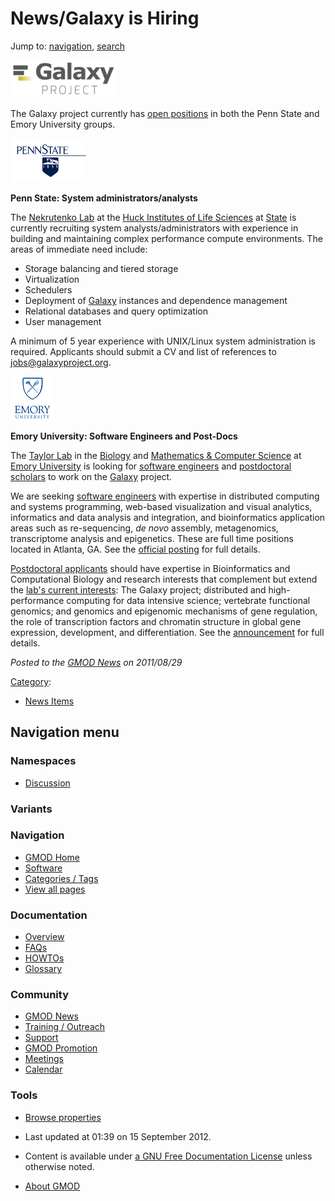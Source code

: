 



<span id="top"></span>




# <span dir="auto">News/Galaxy is Hiring</span>






Jump to: [navigation](#mw-navigation), [search](#p-search)




<a href="http://galaxyproject.org/wiki/News/Galaxy%20is%20Hiring"
rel="nofollow" title="Galaxy Project is hiring"><img
src="https://raw.githubusercontent.com/GMOD/gmod.github.io/main/mediawiki/images/thumb/c/c7/GalaxyLogoBigger.png/170px-GalaxyLogoBigger.png"
srcset="https://raw.githubusercontent.com/GMOD/gmod.github.io/main/mediawiki/images/thumb/c/c7/GalaxyLogoBigger.png/255px-GalaxyLogoBigger.png 1.5x, https://raw.githubusercontent.com/GMOD/gmod.github.io/main/mediawiki/images/thumb/c/c7/GalaxyLogoBigger.png/340px-GalaxyLogoBigger.png 2x"
width="170" height="60" alt="Galaxy Project is hiring" /></a>



The Galaxy project currently has
<a href="http://galaxyproject.org/wiki/News/Galaxy%20is%20Hiring"
class="external text" rel="nofollow">open positions</a> in both the Penn
State and Emory University groups.



<a href="../File:PennState.gif" class="image"
title="Galaxy is hiring"><img
src="https://raw.githubusercontent.com/GMOD/gmod.github.io/main/mediawiki/images/8/83/PennState.gif" width="121" height="70"
alt="Galaxy is hiring" /></a>



**Penn State: System administrators/analysts**

The <a href="http://www.bx.psu.edu/~anton/" class="external text"
rel="nofollow">Nekrutenko Lab</a> at the
<a href="http://www.huck.psu.edu/" class="external text"
rel="nofollow">Huck Institutes of Life Sciences</a> at
<a href="http://psu.edu/%7CPenn" class="external text"
rel="nofollow">State</a> is currently recruiting system
analysts/administrators with experience in building and maintaining
complex performance compute environments. The areas of immediate need
include:

- Storage balancing and tiered storage
- Virtualization
- Schedulers
- Deployment of [Galaxy](../Galaxy.1 "Galaxy") instances and dependence
  management
- Relational databases and query optimization
- User management

A minimum of 5 year experience with UNIX/Linux system administration is
required. Applicants should submit a CV and list of references to
<a href="mailto:jobs@galaxyproject.org" class="external text"
rel="nofollow">jobs@galaxyproject.org</a>.



<a href="http://bx.mathcs.emory.edu/joining/" rel="nofollow"
title="Openings at Emory University"><img
src="https://raw.githubusercontent.com/GMOD/gmod.github.io/main/mediawiki/images/7/7a/EmoryLogoSmall.gif" width="70"
height="70" alt="Openings at Emory University" /></a>



**Emory University: Software Engineers and Post-Docs**

The <a href="http://bx.mathcs.emory.edu/" class="external text"
rel="nofollow">Taylor Lab</a> in the
<a href="http://www.biology.emory.edu" class="external text"
rel="nofollow">Biology</a> and
<a href="http://www.mathcs.emory.edu" class="external text"
rel="nofollow">Mathematics &amp; Computer Science</a> at
<a href="http://emory.edu/" class="external text" rel="nofollow">Emory
University</a> is looking for
<a href="http://bx.mathcs.emory.edu/joining/sw/" class="external text"
rel="nofollow">software engineers</a> and
<a href="http://bx.mathcs.emory.edu/joining/postdocs/"
class="external text" rel="nofollow">postdoctoral scholars</a> to work
on the [Galaxy](../Galaxy.1 "Galaxy") project.

We are seeking
<a href="http://bx.mathcs.emory.edu/joining/sw/" class="external text"
rel="nofollow">software engineers</a> with expertise in distributed
computing and systems programming, web-based visualization and visual
analytics, informatics and data analysis and integration, and
bioinformatics application areas such as re-sequencing, *de novo*
assembly, metagenomics, transcriptome analysis and epigenetics. These
are full time positions located in Atlanta, GA. See the
<a href="http://bx.mathcs.emory.edu/joining/sw/" class="external text"
rel="nofollow">official posting</a> for full details.

<a href="http://bx.mathcs.emory.edu/joining/postdocs/"
class="external text" rel="nofollow">Postdoctoral applicants</a> should
have expertise in Bioinformatics and Computational Biology and research
interests that complement but extend the
<a href="http://bx.mathcs.emory.edu/research/" class="external text"
rel="nofollow">lab's current interests</a>: The Galaxy project;
distributed and high-performance computing for data intensive science;
vertebrate functional genomics; and genomics and epigenomic mechanisms
of gene regulation, the role of transcription factors and chromatin
structure in global gene expression, development, and differentiation.
See the <a href="http://bx.mathcs.emory.edu/joining/postdocs/"
class="external text" rel="nofollow">announcement</a> for full details.

  



*Posted to the [GMOD News](../GMOD_News "GMOD News") on 2011/08/29*






[Category](../Special%3ACategories "Special%3ACategories"):

- [News Items](../Category%3ANews_Items "Category%3ANews Items")






## Navigation menu



### Namespaces


- <span id="ca-talk"><a
  href="http://gmod.org/mediawiki/index.php?title=Talk:News/Galaxy_is_Hiring&amp;action=edit&amp;redlink=1"
  accesskey="t"
  title="Discussion about the content page [t]">Discussion</a></span>


### 

### Variants[](#)








<a href="../Main_Page"
style="background-image: url(../../images/GMOD-cogs.png);"
title="Visit the main page"></a>


### Navigation



- <span id="n-GMOD-Home">[GMOD Home](../Main_Page)</span>
- <span id="n-Software">[Software](../GMOD_Components)</span>
- <span id="n-Categories-.2F-Tags">[Categories /
  Tags](../Categories)</span>
- <span id="n-View-all-pages">[View all
  pages](../Special:AllPages)</span>




### Documentation



- <span id="n-Overview">[Overview](../Overview)</span>
- <span id="n-FAQs">[FAQs](../Category%3AFAQ)</span>
- <span id="n-HOWTOs">[HOWTOs](../Category%3AHOWTO)</span>
- <span id="n-Glossary">[Glossary](../Glossary)</span>




### Community



- <span id="n-GMOD-News">[GMOD News](../GMOD_News)</span>
- <span id="n-Training-.2F-Outreach">[Training /
  Outreach](../Training_and_Outreach)</span>
- <span id="n-Support">[Support](../Support)</span>
- <span id="n-GMOD-Promotion">[GMOD Promotion](../GMOD_Promotion)</span>
- <span id="n-Meetings">[Meetings](../Meetings)</span>
- <span id="n-Calendar">[Calendar](../Calendar)</span>




### Tools

- <span id="t-smwbrowselink"><a href="../Special%3ABrowse/News-2FGalaxy_is_Hiring"
  rel="smw-browse">Browse properties</a></span>



- <span id="footer-info-lastmod">Last updated at 01:39 on 15 September
  2012.</span>
<!-- - <span id="footer-info-viewcount">10,882 page views.</span> -->
- <span id="footer-info-copyright">Content is available under
  <a href="http://www.gnu.org/licenses/fdl-1.3.html" class="external"
  rel="nofollow">a GNU Free Documentation License</a> unless otherwise
  noted.</span>

<!-- -->

- <span id="footer-places-about">[About
  GMOD](../GMOD%3AAbout "GMOD%3AAbout")</span>

<!-- -->




